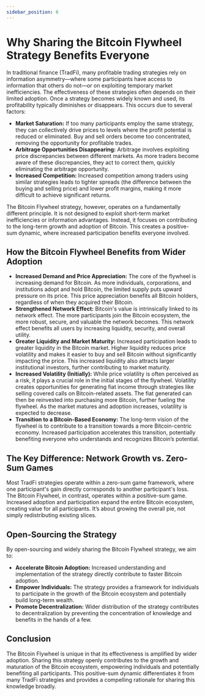 ```yaml
---
sidebar_position: 6
---
```


# Why Sharing the Bitcoin Flywheel Strategy Benefits Everyone

In traditional finance (TradFi), many profitable trading strategies rely on information asymmetry—where some participants have access to information that others do not—or on exploiting temporary market inefficiencies. The effectiveness of these strategies often depends on their limited adoption. Once a strategy becomes widely known and used, its profitability typically diminishes or disappears. This occurs due to several factors:

*   **Market Saturation:** If too many participants employ the same strategy, they can collectively drive prices to levels where the profit potential is reduced or eliminated. Buy and sell orders become too concentrated, removing the opportunity for profitable trades.
*   **Arbitrage Opportunities Disappearing:** Arbitrage involves exploiting price discrepancies between different markets. As more traders become aware of these discrepancies, they act to correct them, quickly eliminating the arbitrage opportunity.
*   **Increased Competition:** Increased competition among traders using similar strategies leads to tighter spreads (the difference between the buying and selling price) and lower profit margins, making it more difficult to achieve significant returns.

The Bitcoin Flywheel strategy, however, operates on a fundamentally different principle. It is not designed to exploit short-term market inefficiencies or information advantages. Instead, it focuses on contributing to the long-term growth and adoption of Bitcoin. This creates a positive-sum dynamic, where increased participation benefits everyone involved.

## How the Bitcoin Flywheel Benefits from Wider Adoption

*   **Increased Demand and Price Appreciation:** The core of the flywheel is increasing demand for Bitcoin. As more individuals, corporations, and institutions adopt and hold Bitcoin, the limited supply puts upward pressure on its price. This price appreciation benefits all Bitcoin holders, regardless of when they acquired their Bitcoin.
*   **Strengthened Network Effect:** Bitcoin's value is intrinsically linked to its network effect. The more participants join the Bitcoin ecosystem, the more robust, secure, and valuable the network becomes. This network effect benefits all users by increasing liquidity, security, and overall utility.
*   **Greater Liquidity and Market Maturity:** Increased participation leads to greater liquidity in the Bitcoin market. Higher liquidity reduces price volatility and makes it easier to buy and sell Bitcoin without significantly impacting the price. This increased liquidity also attracts larger institutional investors, further contributing to market maturity.
*   **Increased Volatility (Initially):** While price volatility is often perceived as a risk, it plays a crucial role in the initial stages of the flywheel. Volatility creates opportunities for generating fiat income through strategies like selling covered calls on Bitcoin-related assets. The fiat generated can then be reinvested into purchasing more Bitcoin, further fueling the flywheel. As the market matures and adoption increases, volatility is expected to decrease.
*   **Transition to a Bitcoin-Based Economy:** The long-term vision of the flywheel is to contribute to a transition towards a more Bitcoin-centric economy. Increased participation accelerates this transition, potentially benefiting everyone who understands and recognizes Bitcoin’s potential.

## The Key Difference: Network Growth vs. Zero-Sum Games

Most TradFi strategies operate within a zero-sum game framework, where one participant's gain directly corresponds to another participant's loss. The Bitcoin Flywheel, in contrast, operates within a positive-sum game. Increased adoption and participation expand the entire Bitcoin ecosystem, creating value for all participants. It’s about growing the overall pie, not simply redistributing existing slices.

## Open-Sourcing the Strategy

By open-sourcing and widely sharing the Bitcoin Flywheel strategy, we aim to:

*   **Accelerate Bitcoin Adoption:** Increased understanding and implementation of the strategy directly contribute to faster Bitcoin adoption.
*   **Empower Individuals:** The strategy provides a framework for individuals to participate in the growth of the Bitcoin ecosystem and potentially build long-term wealth.
*   **Promote Decentralization:** Wider distribution of the strategy contributes to decentralization by preventing the concentration of knowledge and benefits in the hands of a few.

## Conclusion

The Bitcoin Flywheel is unique in that its effectiveness is amplified by wider adoption. Sharing this strategy openly contributes to the growth and maturation of the Bitcoin ecosystem, empowering individuals and potentially benefiting all participants. This positive-sum dynamic differentiates it from many TradFi strategies and provides a compelling rationale for sharing this knowledge broadly.
